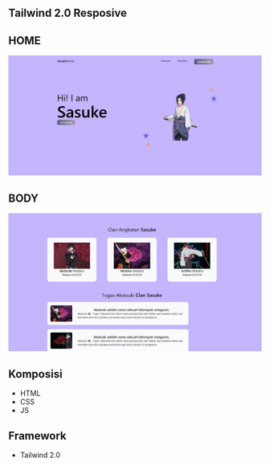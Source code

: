 ## Tailwind 2.0 Resposive
## HOME

![Screenshoot Project 1](assets/sa1.png)

## BODY
![Screenshoot Project 2](assets/sa2.png)

## Komposisi
- HTML
- CSS
- JS
## Framework
- Tailwind 2.0